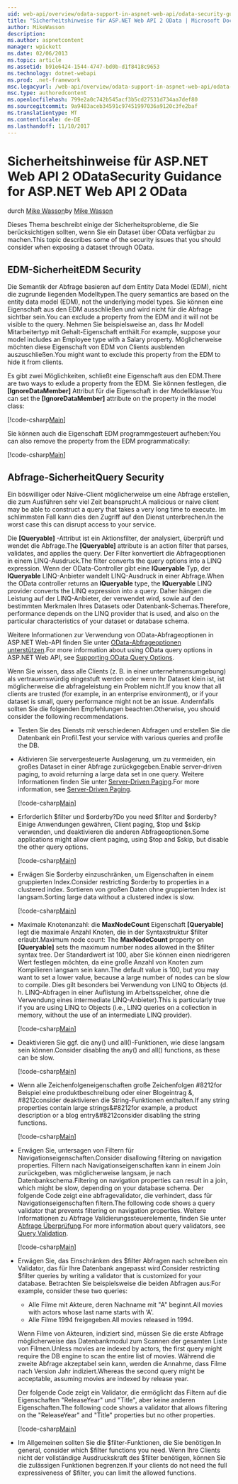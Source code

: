 ```yaml
---
uid: web-api/overview/odata-support-in-aspnet-web-api/odata-security-guidance
title: "Sicherheitshinweise für ASP.NET Web API 2 OData | Microsoft Docs"
author: MikeWasson
description: 
ms.author: aspnetcontent
manager: wpickett
ms.date: 02/06/2013
ms.topic: article
ms.assetid: b91e6424-1544-4747-bd0b-d1f8418c9653
ms.technology: dotnet-webapi
ms.prod: .net-framework
msc.legacyurl: /web-api/overview/odata-support-in-aspnet-web-api/odata-security-guidance
msc.type: authoredcontent
ms.openlocfilehash: 799e2a0c742b545acf3b5cd27531d734aa7def80
ms.sourcegitcommit: 9a9483aceb34591c97451997036a9120c3fe2baf
ms.translationtype: MT
ms.contentlocale: de-DE
ms.lasthandoff: 11/10/2017
---
```

<a name="security-guidance-for-aspnet-web-api-2-odata"></a><span data-ttu-id="e7c50-102">Sicherheitshinweise für ASP.NET Web API 2 OData</span><span class="sxs-lookup"><span data-stu-id="e7c50-102">Security Guidance for ASP.NET Web API 2 OData</span></span>
====================
<span data-ttu-id="e7c50-103">durch [Mike Wasson](https://github.com/MikeWasson)</span><span class="sxs-lookup"><span data-stu-id="e7c50-103">by [Mike Wasson](https://github.com/MikeWasson)</span></span>

<span data-ttu-id="e7c50-104">Dieses Thema beschreibt einige der Sicherheitsprobleme, die Sie berücksichtigen sollten, wenn Sie ein Dataset über OData verfügbar zu machen.</span><span class="sxs-lookup"><span data-stu-id="e7c50-104">This topic describes some of the security issues that you should consider when exposing a dataset through OData.</span></span>

## <a name="edm-security"></a><span data-ttu-id="e7c50-105">EDM-Sicherheit</span><span class="sxs-lookup"><span data-stu-id="e7c50-105">EDM Security</span></span>

<span data-ttu-id="e7c50-106">Die Semantik der Abfrage basieren auf dem Entity Data Model (EDM), nicht die zugrunde liegenden Modelltypen.</span><span class="sxs-lookup"><span data-stu-id="e7c50-106">The query semantics are based on the entity data model (EDM), not the underlying model types.</span></span> <span data-ttu-id="e7c50-107">Sie können eine Eigenschaft aus den EDM ausschließen und wird nicht für die Abfrage sichtbar sein.</span><span class="sxs-lookup"><span data-stu-id="e7c50-107">You can exclude a property from the EDM and it will not be visible to the query.</span></span> <span data-ttu-id="e7c50-108">Nehmen Sie beispielsweise an, dass Ihr Modell Mitarbeitertyp mit Gehalt-Eigenschaft enthält.</span><span class="sxs-lookup"><span data-stu-id="e7c50-108">For example, suppose your model includes an Employee type with a Salary property.</span></span> <span data-ttu-id="e7c50-109">Möglicherweise möchten diese Eigenschaft von EDM von Clients ausblenden auszuschließen.</span><span class="sxs-lookup"><span data-stu-id="e7c50-109">You might want to exclude this property from the EDM to hide it from clients.</span></span>

<span data-ttu-id="e7c50-110">Es gibt zwei Möglichkeiten, schließt eine Eigenschaft aus den EDM.</span><span class="sxs-lookup"><span data-stu-id="e7c50-110">There are two ways to exlude a property from the EDM.</span></span> <span data-ttu-id="e7c50-111">Sie können festlegen, die **[IgnoreDataMember]** Attribut für die Eigenschaft in der Modellklasse:</span><span class="sxs-lookup"><span data-stu-id="e7c50-111">You can set the **[IgnoreDataMember]** attribute on the property in the model class:</span></span>

[!code-csharp[Main](odata-security-guidance/samples/sample1.cs)]

<span data-ttu-id="e7c50-112">Sie können auch die Eigenschaft EDM programmgesteuert aufheben:</span><span class="sxs-lookup"><span data-stu-id="e7c50-112">You can also remove the property from the EDM programmatically:</span></span>

[!code-csharp[Main](odata-security-guidance/samples/sample2.cs)]

## <a name="query-security"></a><span data-ttu-id="e7c50-113">Abfrage-Sicherheit</span><span class="sxs-lookup"><span data-stu-id="e7c50-113">Query Security</span></span>

<span data-ttu-id="e7c50-114">Ein böswilliger oder Naïve-Client möglicherweise um eine Abfrage erstellen, die zum Ausführen sehr viel Zeit beansprucht.</span><span class="sxs-lookup"><span data-stu-id="e7c50-114">A malicious or naive client may be able to construct a query that takes a very long time to execute.</span></span> <span data-ttu-id="e7c50-115">Im schlimmsten Fall kann dies den Zugriff auf den Dienst unterbrechen.</span><span class="sxs-lookup"><span data-stu-id="e7c50-115">In the worst case this can disrupt access to your service.</span></span>

<span data-ttu-id="e7c50-116">Die **[Queryable]** -Attribut ist ein Aktionsfilter, der analysiert, überprüft und wendet die Abfrage.</span><span class="sxs-lookup"><span data-stu-id="e7c50-116">The **[Queryable]** attribute is an action filter that parses, validates, and applies the query.</span></span> <span data-ttu-id="e7c50-117">Der Filter konvertiert die Abfrageoptionen in einem LINQ-Ausdruck.</span><span class="sxs-lookup"><span data-stu-id="e7c50-117">The filter converts the query options into a LINQ expression.</span></span> <span data-ttu-id="e7c50-118">Wenn der OData-Controller gibt eine **IQueryable** Typ, der **IQueryable** LINQ-Anbieter wandelt LINQ-Ausdruck in einer Abfrage.</span><span class="sxs-lookup"><span data-stu-id="e7c50-118">When the OData controller returns an **IQueryable** type, the **IQueryable** LINQ provider converts the LINQ expression into a query.</span></span> <span data-ttu-id="e7c50-119">Daher hängen die Leistung auf der LINQ-Anbieter, der verwendet wird, sowie auf den bestimmten Merkmalen Ihres Datasets oder Datenbank-Schemas.</span><span class="sxs-lookup"><span data-stu-id="e7c50-119">Therefore, performance depends on the LINQ provider that is used, and also on the particular characteristics of your dataset or database schema.</span></span>

<span data-ttu-id="e7c50-120">Weitere Informationen zur Verwendung von OData-Abfrageoptionen in ASP.NET Web-API finden Sie unter [OData-Abfrageoptionen unterstützen](supporting-odata-query-options.md).</span><span class="sxs-lookup"><span data-stu-id="e7c50-120">For more information about using OData query options in ASP.NET Web API, see [Supporting OData Query Options](supporting-odata-query-options.md).</span></span>

<span data-ttu-id="e7c50-121">Wenn Sie wissen, dass alle Clients (z. B. in einer unternehmensumgebung) als vertrauenswürdig eingestuft werden oder wenn Ihr Dataset klein ist, ist möglicherweise die abfrageleistung ein Problem nicht.</span><span class="sxs-lookup"><span data-stu-id="e7c50-121">If you know that all clients are trusted (for example, in an enterprise environment), or if your dataset is small, query performance might not be an issue.</span></span> <span data-ttu-id="e7c50-122">Andernfalls sollten Sie die folgenden Empfehlungen beachten.</span><span class="sxs-lookup"><span data-stu-id="e7c50-122">Otherwise, you should consider the following recommendations.</span></span>

- <span data-ttu-id="e7c50-123">Testen Sie des Diensts mit verschiedenen Abfragen und erstellen Sie die Datenbank ein Profil.</span><span class="sxs-lookup"><span data-stu-id="e7c50-123">Test your service with various queries and profile the DB.</span></span>
- <span data-ttu-id="e7c50-124">Aktivieren Sie servergesteuerte Auslagerung, um zu vermeiden, ein großes Dataset in einer Abfrage zurückgegeben.</span><span class="sxs-lookup"><span data-stu-id="e7c50-124">Enable server-driven paging, to avoid returning a large data set in one query.</span></span> <span data-ttu-id="e7c50-125">Weitere Informationen finden Sie unter [Server-Driven Paging](supporting-odata-query-options.md#server-paging).</span><span class="sxs-lookup"><span data-stu-id="e7c50-125">For more information, see [Server-Driven Paging](supporting-odata-query-options.md#server-paging).</span></span> 

    [!code-csharp[Main](odata-security-guidance/samples/sample3.cs)]
- <span data-ttu-id="e7c50-126">Erforderlich $filter und $orderby?</span><span class="sxs-lookup"><span data-stu-id="e7c50-126">Do you need $filter and $orderby?</span></span> <span data-ttu-id="e7c50-127">Einige Anwendungen gewähren, Client paging, $top und $skip verwenden, und deaktivieren die anderen Abfrageoptionen.</span><span class="sxs-lookup"><span data-stu-id="e7c50-127">Some applications might allow client paging, using $top and $skip, but disable the other query options.</span></span> 

    [!code-csharp[Main](odata-security-guidance/samples/sample4.cs)]
- <span data-ttu-id="e7c50-128">Erwägen Sie $orderby einzuschränken, um Eigenschaften in einem gruppierten Index.</span><span class="sxs-lookup"><span data-stu-id="e7c50-128">Consider restricting $orderby to properties in a clustered index.</span></span> <span data-ttu-id="e7c50-129">Sortieren von großen Daten ohne gruppierten Index ist langsam.</span><span class="sxs-lookup"><span data-stu-id="e7c50-129">Sorting large data without a clustered index is slow.</span></span> 

    [!code-csharp[Main](odata-security-guidance/samples/sample5.cs)]
- <span data-ttu-id="e7c50-130">Maximale Knotenanzahl: die **MaxNodeCount** Eigenschaft **[Queryable]** legt die maximale Anzahl Knoten, die in der Syntaxstruktur $filter erlaubt.</span><span class="sxs-lookup"><span data-stu-id="e7c50-130">Maximum node count: The **MaxNodeCount** property on **[Queryable]** sets the maximum number nodes allowed in the $filter syntax tree.</span></span> <span data-ttu-id="e7c50-131">Der Standardwert ist 100, aber Sie können einen niedrigeren Wert festlegen möchten, da eine große Anzahl von Knoten zum Kompilieren langsam sein kann.</span><span class="sxs-lookup"><span data-stu-id="e7c50-131">The default value is 100, but you may want to set a lower value, because a large number of nodes can be slow to compile.</span></span> <span data-ttu-id="e7c50-132">Dies gilt besonders bei Verwendung von LINQ to Objects (d. h. LINQ-Abfragen in einer Auflistung im Arbeitsspeicher, ohne die Verwendung eines intermediate LINQ-Anbieter).</span><span class="sxs-lookup"><span data-stu-id="e7c50-132">This is particularly true if you are using LINQ to Objects (i.e., LINQ queries on a collection in memory, without the use of an intermediate LINQ provider).</span></span> 

    [!code-csharp[Main](odata-security-guidance/samples/sample6.cs)]
- <span data-ttu-id="e7c50-133">Deaktivieren Sie ggf. die any() und all()-Funktionen, wie diese langsam sein können.</span><span class="sxs-lookup"><span data-stu-id="e7c50-133">Consider disabling the any() and all() functions, as these can be slow.</span></span> 

    [!code-csharp[Main](odata-security-guidance/samples/sample7.cs)]
- <span data-ttu-id="e7c50-134">Wenn alle Zeichenfolgeneigenschaften große Zeichenfolgen #8212for Beispiel eine produktbeschreibung oder einer Blogeintrag &, #8212consider deaktivieren die String-Funktionen enthalten.</span><span class="sxs-lookup"><span data-stu-id="e7c50-134">If any string properties contain large strings&#8212for example, a product description or a blog entry&#8212consider disabling the string functions.</span></span> 

    [!code-csharp[Main](odata-security-guidance/samples/sample8.cs)]
- <span data-ttu-id="e7c50-135">Erwägen Sie, untersagen von Filtern für Navigationseigenschaften.</span><span class="sxs-lookup"><span data-stu-id="e7c50-135">Consider disallowing filtering on navigation properties.</span></span> <span data-ttu-id="e7c50-136">Filtern nach Navigationseigenschaften kann in einem Join zurückgeben, was möglicherweise langsam, je nach Datenbankschema.</span><span class="sxs-lookup"><span data-stu-id="e7c50-136">Filtering on navigation properties can result in a join, which might be slow, depending on your database schema.</span></span> <span data-ttu-id="e7c50-137">Der folgende Code zeigt eine abfragevalidator, die verhindert, dass für Navigationseigenschaften filtern.</span><span class="sxs-lookup"><span data-stu-id="e7c50-137">The following code shows a query validator that prevents filtering on navigation properties.</span></span> <span data-ttu-id="e7c50-138">Weitere Informationen zu Abfrage Validierungssteuerelemente, finden Sie unter [Abfrage Überprüfung](supporting-odata-query-options.md#query-validation).</span><span class="sxs-lookup"><span data-stu-id="e7c50-138">For more information about query validators, see [Query Validation](supporting-odata-query-options.md#query-validation).</span></span> 

    [!code-csharp[Main](odata-security-guidance/samples/sample9.cs)]
- <span data-ttu-id="e7c50-139">Erwägen Sie, das Einschränken des $filter Abfragen nach schreiben ein Validator, das für Ihre Datenbank angepasst wird.</span><span class="sxs-lookup"><span data-stu-id="e7c50-139">Consider restricting $filter queries by writing a validator that is customized for your database.</span></span> <span data-ttu-id="e7c50-140">Betrachten Sie beispielsweise die beiden Abfragen aus:</span><span class="sxs-lookup"><span data-stu-id="e7c50-140">For example, consider these two queries:</span></span> 

    - <span data-ttu-id="e7c50-141">Alle Filme mit Akteure, deren Nachname mit "A" beginnt.</span><span class="sxs-lookup"><span data-stu-id="e7c50-141">All movies with actors whose last name starts with ‘A'.</span></span>
    - <span data-ttu-id="e7c50-142">Alle Filme 1994 freigegeben.</span><span class="sxs-lookup"><span data-stu-id="e7c50-142">All movies released in 1994.</span></span>

    <span data-ttu-id="e7c50-143">Wenn Filme von Akteuren, indiziert sind, müssen Sie die erste Abfrage möglicherweise das Datenbankmodul zum Scannen der gesamten Liste von Filmen.</span><span class="sxs-lookup"><span data-stu-id="e7c50-143">Unless movies are indexed by actors, the first query might require the DB engine to scan the entire list of movies.</span></span> <span data-ttu-id="e7c50-144">Während die zweite Abfrage akzeptabel sein kann, werden die Annahme, dass Filme nach Version Jahr indiziert.</span><span class="sxs-lookup"><span data-stu-id="e7c50-144">Whereas the second query might be acceptable, assuming movies are indexed by release year.</span></span>

    <span data-ttu-id="e7c50-145">Der folgende Code zeigt ein Validator, die ermöglicht das Filtern auf die Eigenschaften "ReleaseYear" und "Title", aber keine anderen Eigenschaften.</span><span class="sxs-lookup"><span data-stu-id="e7c50-145">The following code shows a validator that allows filtering on the "ReleaseYear" and "Title" properties but no other properties.</span></span>

    [!code-csharp[Main](odata-security-guidance/samples/sample10.cs)]
- <span data-ttu-id="e7c50-146">Im Allgemeinen sollten Sie die $filter-Funktionen, die Sie benötigen.</span><span class="sxs-lookup"><span data-stu-id="e7c50-146">In general, consider which $filter functions you need.</span></span> <span data-ttu-id="e7c50-147">Wenn Ihre Clients nicht der vollständige Ausdruckskraft des $filter benötigen, können Sie die zulässigen Funktionen begrenzen.</span><span class="sxs-lookup"><span data-stu-id="e7c50-147">If your clients do not need the full expressiveness of $filter, you can limit the allowed functions.</span></span>
